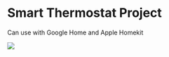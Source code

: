 # Smart Thermostat Project
Can use with Google Home and Apple Homekit

![](https://logos-world.net/wp-content/uploads/2021/08/Google-Home-Logo.png=250x250)
